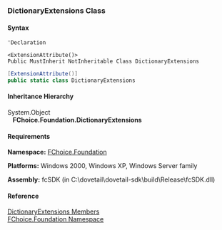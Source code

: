 ﻿### DictionaryExtensions Class

#### Syntax

```vbnet
'Declaration

<ExtensionAttribute()>
Public MustInherit NotInheritable Class DictionaryExtensions 
```

```csharp
[ExtensionAttribute()]
public static class DictionaryExtensions
```

#### Inheritance Hierarchy

System.Object  
   **FChoice.Foundation.DictionaryExtensions**  

#### Requirements

**Namespace:** [FChoice.Foundation](fcSDK~FChoice.Foundation_namespace.md)

**Platforms:** Windows 2000, Windows XP, Windows Server family

**Assembly:** fcSDK (in C:\\dovetail\\dovetail-sdk\\build\\Release\\fcSDK.dll)

#### Reference

[DictionaryExtensions Members](fcSDK~FChoice.Foundation.DictionaryExtensions_members.md)  
[FChoice.Foundation Namespace](fcSDK~FChoice.Foundation_namespace.md)